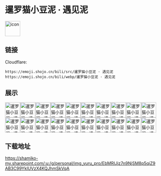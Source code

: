 # 暹罗猫小豆泥 · 遇见泥
<img src="https://emoji.shojo.cn/bili/src/暹罗猫小豆泥 · 遇见泥/icon.png" width="50" height="50" alt="icon">

## 链接
Cloudflare:
```
https://emoji.shojo.cn/bili/src/暹罗猫小豆泥 · 遇见泥
https://emoji.shojo.cn/bili/webp/暹罗猫小豆泥 · 遇见泥
```
## 展示
<img src="https://emoji.shojo.cn/bili/src/暹罗猫小豆泥 · 遇见泥/暹罗猫小豆泥 · 遇见泥-爱了爱了.png" width="50" height="50" alt="暹罗猫小豆泥 · 遇见泥-爱了爱了"><img src="https://emoji.shojo.cn/bili/src/暹罗猫小豆泥 · 遇见泥/暹罗猫小豆泥 · 遇见泥-爱泥.png" width="50" height="50" alt="暹罗猫小豆泥 · 遇见泥-爱泥"><img src="https://emoji.shojo.cn/bili/src/暹罗猫小豆泥 · 遇见泥/暹罗猫小豆泥 · 遇见泥-冲.png" width="50" height="50" alt="暹罗猫小豆泥 · 遇见泥-冲"><img src="https://emoji.shojo.cn/bili/src/暹罗猫小豆泥 · 遇见泥/暹罗猫小豆泥 · 遇见泥-盯.png" width="50" height="50" alt="暹罗猫小豆泥 · 遇见泥-盯"><img src="https://emoji.shojo.cn/bili/src/暹罗猫小豆泥 · 遇见泥/暹罗猫小豆泥 · 遇见泥-哈哈哈.png" width="50" height="50" alt="暹罗猫小豆泥 · 遇见泥-哈哈哈"><img src="https://emoji.shojo.cn/bili/src/暹罗猫小豆泥 · 遇见泥/暹罗猫小豆泥 · 遇见泥-麻了.png" width="50" height="50" alt="暹罗猫小豆泥 · 遇见泥-麻了"><img src="https://emoji.shojo.cn/bili/src/暹罗猫小豆泥 · 遇见泥/暹罗猫小豆泥 · 遇见泥-摸鱼.png" width="50" height="50" alt="暹罗猫小豆泥 · 遇见泥-摸鱼"><img src="https://emoji.shojo.cn/bili/src/暹罗猫小豆泥 · 遇见泥/暹罗猫小豆泥 · 遇见泥-莫挨老子.png" width="50" height="50" alt="暹罗猫小豆泥 · 遇见泥-莫挨老子"><img src="https://emoji.shojo.cn/bili/src/暹罗猫小豆泥 · 遇见泥/暹罗猫小豆泥 · 遇见泥-你不对劲.png" width="50" height="50" alt="暹罗猫小豆泥 · 遇见泥-你不对劲"><img src="https://emoji.shojo.cn/bili/src/暹罗猫小豆泥 · 遇见泥/暹罗猫小豆泥 · 遇见泥-奇怪的知识.png" width="50" height="50" alt="暹罗猫小豆泥 · 遇见泥-奇怪的知识"><img src="https://emoji.shojo.cn/bili/src/暹罗猫小豆泥 · 遇见泥/暹罗猫小豆泥 · 遇见泥-请你.png" width="50" height="50" alt="暹罗猫小豆泥 · 遇见泥-请你"><img src="https://emoji.shojo.cn/bili/src/暹罗猫小豆泥 · 遇见泥/暹罗猫小豆泥 · 遇见泥-让我看看.png" width="50" height="50" alt="暹罗猫小豆泥 · 遇见泥-让我看看"><img src="https://emoji.shojo.cn/bili/src/暹罗猫小豆泥 · 遇见泥/暹罗猫小豆泥 · 遇见泥-散了散了.png" width="50" height="50" alt="暹罗猫小豆泥 · 遇见泥-散了散了"><img src="https://emoji.shojo.cn/bili/src/暹罗猫小豆泥 · 遇见泥/暹罗猫小豆泥 · 遇见泥-生日快乐.png" width="50" height="50" alt="暹罗猫小豆泥 · 遇见泥-生日快乐"><img src="https://emoji.shojo.cn/bili/src/暹罗猫小豆泥 · 遇见泥/暹罗猫小豆泥 · 遇见泥-我是学生.png" width="50" height="50" alt="暹罗猫小豆泥 · 遇见泥-我是学生"><img src="https://emoji.shojo.cn/bili/src/暹罗猫小豆泥 · 遇见泥/暹罗猫小豆泥 · 遇见泥-星星眼.png" width="50" height="50" alt="暹罗猫小豆泥 · 遇见泥-星星眼"><img src="https://emoji.shojo.cn/bili/src/暹罗猫小豆泥 · 遇见泥/暹罗猫小豆泥 · 遇见泥-休息.png" width="50" height="50" alt="暹罗猫小豆泥 · 遇见泥-休息"><img src="https://emoji.shojo.cn/bili/src/暹罗猫小豆泥 · 遇见泥/暹罗猫小豆泥 · 遇见泥-一键三连.png" width="50" height="50" alt="暹罗猫小豆泥 · 遇见泥-一键三连"><img src="https://emoji.shojo.cn/bili/src/暹罗猫小豆泥 · 遇见泥/暹罗猫小豆泥 · 遇见泥-噫.png" width="50" height="50" alt="暹罗猫小豆泥 · 遇见泥-噫"><img src="https://emoji.shojo.cn/bili/src/暹罗猫小豆泥 · 遇见泥/暹罗猫小豆泥 · 遇见泥-针不戳.png" width="50" height="50" alt="暹罗猫小豆泥 · 遇见泥-针不戳">

## 下载地址

https://shamiko-my.sharepoint.com/:u:/g/personal/img_yuru_pro/EbMRIJjz7n9NjSM8p5qiZ9AB3C99YklUVzX4KQJhmSkVqA